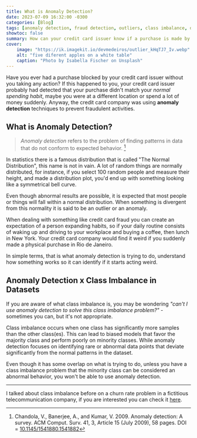 ```yaml
---
title: What is Anomaly Detection?
date: 2023-07-09 16:32:00 -0300
categories: [Blog]
tags: [anomaly detection, fraud detection, outliers, class imbalance, data analysis, machine learning]
showtoc: false
summary: How can your credit card issuer know if a purchase is made by you or a cloned version of your credit card?
cover:
    image: "https://ik.imagekit.io/devmedeiros/outlier_kHqTJ7_Iv.webp"
    alt: "five diferent apples on a white table"
    caption: "Photo by Isabella Fischer on Unsplash"
---
```


Have you ever had a purchase blocked by your credit card issuer without you taking any action? If this happened to you, your credit card issuer probably had detected that your purchase didn't match your _normal spending habit_, maybe you were at a different location or spend a lot of money suddenly. Anyway, the credit card company was using **anomaly detection** techniques to prevent fraudulent activities.

## What is Anomaly Detection?

> _Anomaly detection_ refers to the problem of finding patterns in data that do not conform to expected behavior. [^1]

In statistics there is a famous distribution that is called "The Normal Distribution", this name is not in vain. A lot of random things are normally distributed, for instance, if you select 100 random people and measure their height, and made a distribution plot, you'd end up with something looking like a symmetrical bell curve.

Even though abnormal results are possible, it is expected that most people or things will fall within a normal distribution. When something is divergent from this normality it is said to be an outlier or an anomaly.

When dealing with something like credit card fraud you can create an expectation of a person expanding habits, so if your daily routine consists of waking up and driving to your workplace and buying a coffee, then lunch in New York. Your credit card company would find it weird if you suddenly made a physical purchase in Rio de Janeiro.

In simple terms, that is what anomaly detection is trying to do, understand how something works so it can identify if it starts acting weird.

## Anomaly Detection x Class Imbalance in Datasets

If you are aware of what class imbalance is, you may be wondering _"can't I use anomaly detection to solve this class imbalance problem?"_ - sometimes you can, but it's not appropriate.

Class imbalance occurs when one class has significantly more samples than the other class(es). This can lead to biased models that favor the majority class and perform poorly on minority classes. While anomaly detection focuses on identifying rare or abnormal data points that deviate significantly from the normal patterns in the dataset. 

Even though it has some overlap on what is trying to do, unless you have a class imbalance problem that the minority class can be considered an abnormal behavior, you won't be able to use anomaly detection.

---

I talked about class imbalance before on a churn rate problem in a fictitious telecommunication company, if you are interested you can check it [here](/post/2022-05-30-churn-rate-challenge/).

[^1]: Chandola, V., Banerjee, A., and Kumar, V. 2009. Anomaly detection: A survey. ACM Comput. Surv. 41, 3, Article 15 (July 2009), 58 pages. DOI = [10.1145/1541880.1541882](http://doi.acm.org/10.1145/1541880.1541882)